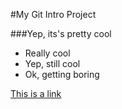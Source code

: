 #My Git Intro Project

###Yep, its's pretty cool

* Really cool
* Yep, still cool
* Ok, getting boring

[This is a link](http://github.com)
